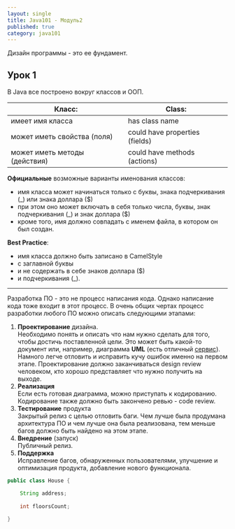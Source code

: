 ```yaml
---
layout: single
title: Java101 - Модуль2
published: true
category: java101
---
```

Дизайн программы - это ее фундамент.

## Урок 1

В Java все построено вокруг классов и ООП.

| Класс:                        |Class:                         |
| ----------------------------- | ----------------------------- |
| имеет имя класса              |has class name                 |
| может иметь свойства (поля)   |could have properties (fields) |
| может иметь методы (действия) |could have methods (actions)   |

**Официальные** возможные варианты именования классов:

- имя класса может начинаться только с буквы, знака подчеркивания (_) или знака доллара ($)  
- при этом оно может включать в себя только числа, буквы, знак подчеркивания (_) и знак доллара ($)
- кроме того, имя должно совпадать с именем файла, в котором он был создан.

**Best Practice**:  
- имя класса должно быть записано в CamelStyle  
- с заглавной буквы  
- и не содержать в себе знаков доллара ($)  
- и подчеркивания (_).

---

Разработка ПО - это не процесс написания кода. Однако написание кода тоже входит в этот процесс.
В очень общих чертах процесс разработки любого ПО можно описать следующими этапами:  

1. **Проектирование** дизайна.  
Необходимо понять и описать что нам нужно сделать для того, чтобы достичь поставленной цели. Это может быть какой-то документ или, например, диаграмма **UML** (есть отличный [сервис](https://www.draw.io/)). Намного легче отловить и исправить кучу ошибок именно на первом этапе. Проектирование должно заканчиваться design review человеком, кто хорошо представляет что нужно получить на выходе.  
2. **Реализация**  
Если есть готовая диаграмма, можно приступать к кодированию. Кодирование также должно быть закончено ревью - code review.
3. **Тестирование** продукта  
Закрытый релиз с целью отловить баги. Чем лучше была продумана архитектура ПО и чем лучше она была реализована, тем меньше багов должно быть найдено на этом этапе.
4. **Внедрение** (запуск)  
Публичный релиз.
5. **Поддержка**  
Исправление багов, обнаруженных пользователями, улучшение и оптимизация продукта, добавление нового функционала.

```java  
public class House {  

    String address;  
    
    int floorsCount;  

}  
```
